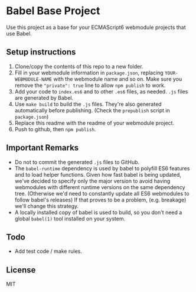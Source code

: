 # Babel Base Project

Use this project as a base for your ECMAScript6 webmodule projects
that use Babel.

## Setup instructions

1. Clone/copy the contents of this repo to a new folder.
2. Fill in your webmodule information in `package.json`, replacing
   `YOUR-WEBMODULE-NAME` with the webmodule name and so on. Make
   sure you remove the `"private": true` line to allow `npm publish`
   to work.
3. Add your code to `index.es6` and to other `.es6` files, as needed.
   `.js` files are generated by Babel.
4. Use `make build` to build the `.js` files. They're also generated
   automatically before publishing. (Check the `prepublish` script in 
   `package.json`)
5. Replace this readme with the readme of your webmodule project.
6. Push to github, then `npm publish`.

## Important Remarks

* Do not to commit the generated `.js` files to GitHub.
* The `babel-runtime` dependency is used by babel to polyfill ES6
  features and to load helper functions. Given how fast babel is
  being updated, we've decided to specify only the major version
  to avoid having webmodules with different runtime versions on
  the same dependency tree. (Otherwise we'd need to constantly
  update all ES6 webmodules to follow babel's releases) If that
  proves to be a problem, (e.g. breakage) we'll change this strategy.
* A locally installed copy of babel is used to build, so you don't
  need a global `babel(1)` tool installed on your system.

## Todo

- Add test code / make rules.

## License

MIT